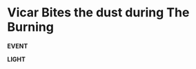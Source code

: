 <!-- .slide: data-background="#ffffff" -->
# Vicar Bites the dust during The Burning

**EVENT**

**LIGHT**
